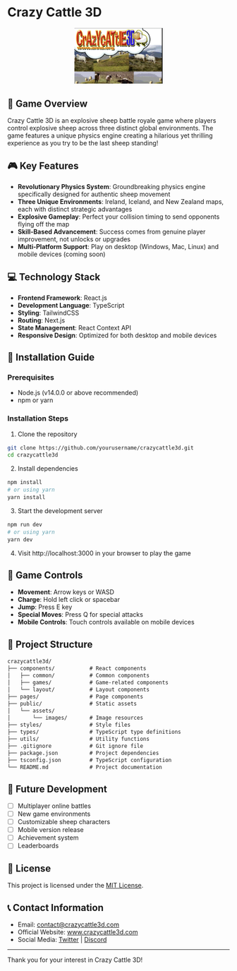 # Crazy Cattle 3D

<p align="center">
  <img src="public/assets/images/games/crazy-cattle-3d.webp" alt="Crazy Cattle 3D Logo" width="200"/>
</p>

## 📖 Game Overview

Crazy Cattle 3D is an explosive sheep battle royale game where players control explosive sheep across three distinct global environments. The game features a unique physics engine creating a hilarious yet thrilling experience as you try to be the last sheep standing!

## 🎮 Key Features

- **Revolutionary Physics System**: Groundbreaking physics engine specifically designed for authentic sheep movement
- **Three Unique Environments**: Ireland, Iceland, and New Zealand maps, each with distinct strategic advantages
- **Explosive Gameplay**: Perfect your collision timing to send opponents flying off the map
- **Skill-Based Advancement**: Success comes from genuine player improvement, not unlocks or upgrades
- **Multi-Platform Support**: Play on desktop (Windows, Mac, Linux) and mobile devices (coming soon)

## 💻 Technology Stack

- **Frontend Framework**: React.js
- **Development Language**: TypeScript
- **Styling**: TailwindCSS
- **Routing**: Next.js
- **State Management**: React Context API
- **Responsive Design**: Optimized for both desktop and mobile devices

## 🚀 Installation Guide

### Prerequisites

- Node.js (v14.0.0 or above recommended)
- npm or yarn

### Installation Steps

1. Clone the repository

```bash
git clone https://github.com/yourusername/crazycattle3d.git
cd crazycattle3d
```

2. Install dependencies

```bash
npm install
# or using yarn
yarn install
```

3. Start the development server

```bash
npm run dev
# or using yarn
yarn dev
```

4. Visit http://localhost:3000 in your browser to play the game

## 📝 Game Controls

- **Movement**: Arrow keys or WASD
- **Charge**: Hold left click or spacebar
- **Jump**: Press E key
- **Special Moves**: Press Q for special attacks
- **Mobile Controls**: Touch controls available on mobile devices

## 📂 Project Structure

```
crazycattle3d/
├── components/           # React components
│   ├── common/           # Common components
│   ├── games/            # Game-related components
│   └── layout/           # Layout components
├── pages/                # Page components
├── public/               # Static assets
│   └── assets/
│       └── images/       # Image resources
├── styles/               # Style files
├── types/                # TypeScript type definitions
├── utils/                # Utility functions
├── .gitignore            # Git ignore file
├── package.json          # Project dependencies
├── tsconfig.json         # TypeScript configuration
└── README.md             # Project documentation
```

## 🔧 Future Development

- [ ] Multiplayer online battles
- [ ] New game environments
- [ ] Customizable sheep characters
- [ ] Mobile version release
- [ ] Achievement system
- [ ] Leaderboards

## 📄 License

This project is licensed under the [MIT License](LICENSE).

## 📞 Contact Information

- Email: contact@crazycattle3d.com
- Official Website: www.crazycattle3d.com
- Social Media: [Twitter](https://twitter.com/crazycattle3d) | [Discord](https://discord.gg/crazycattle3d)

---

Thank you for your interest in Crazy Cattle 3D!

